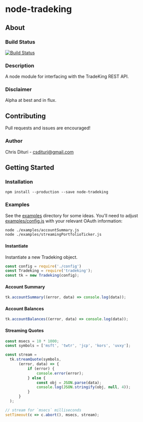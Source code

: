 node-tradeking
==============

## About

### Build Status
[![Build Status](https://app.codeship.com/projects/4d7025b0-d250-0134-d185-1ef44b0bbae3/status?branch=master)](https://app.codeship.com/projects/201760)

### Description
A node module for interfacing with the TradeKing REST API.

### Disclaimer
Alpha at best and in flux.

## Contributing
Pull requests and issues are encouraged!

### Author
Chris Dituri - csdituri@gmail.com

## Getting Started

### Installation
`npm install --production --save node-tradeking`

### Examples
See the [examples](https://github.com/cdituri/node-tradeking/tree/master/examples) directory for some ideas.
You'll need to adjust [examples/config.js](https://github.com/cdituri/node-tradeking/blob/master/examples/config.js) with your relevant OAuth information:

```bash
node ./examples/accountSummary.js
node ./examples/streamingPortfolioTicker.js
```

#### Instantiate
Instantiate a new Tradeking object.

```javascript
const config = require('./config')
const Tradeking = require('tradeking');
const tk = new Tradeking(config);
```

#### Account Summary

```javascript
tk.accountSummary((error, data) => console.log(data));
```

#### Account Balances

```javascript
tk.accountBalances((error, data) => console.log(data));
```

#### Streaming Quotes

```javascript
const msecs = 10 * 1000;
const symbols = ['msft', 'twtr', 'jcp', 'kors', 'uvxy'];

const stream =
  tk.streamQuote(symbols,
      (error, data) => {
          if (error) {
              console.error(error);
          } else {
              const obj = JSON.parse(data);
              console.log(JSON.stringify(obj, null, 4));
          }
      }
  );

// stream for `msecs` milliseconds
setTimeout(c => c.abort(), msecs, stream);
```
